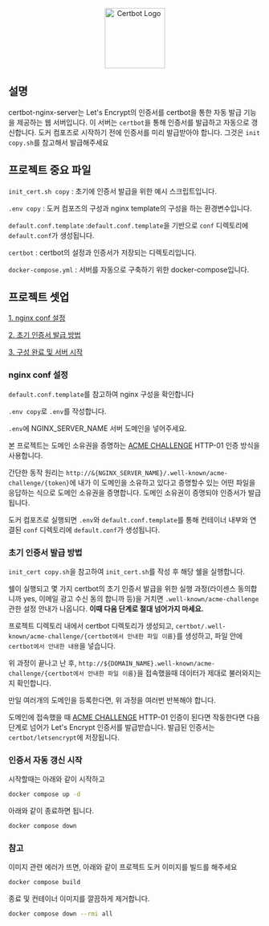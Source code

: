 <p align="center">
  <a href="https://certbot.eff.org/" target="blank"><img src="https://avatars.githubusercontent.com/u/17889013?s=200&v=4" width="120" alt="Certbot Logo" /></a>
</p>

## 설명

certbot-nginx-server는 Let's Encrypt의 인증서를 certbot을 통한 자동 발급 기능을 제공하는 웹 서버입니다. 이 서버는 `certbot`을 통해 인증서를 발급하고 자동으로 갱신합니다. 도커 컴포즈로 시작하기 전에 인증서를 미리 발급받아야 합니다. 그것은 `init copy.sh`를 참고해서 발급해주세요

## 프로젝트 중요 파일

`init_cert.sh copy` : 초기에 인증서 발급을 위한 예시 스크립트입니다.

`.env copy` : 도커 컴포즈의 구성과 nginx template의 구성을 하는 환경변수입니다.

`default.conf.template` :`default.conf.template`을 기반으로 `conf` 디렉토리에 `default.conf`가 생성됩니다.

`certbot` : certbot의 설정과 인증서가 저장되는 디렉토리입니다.

`docker-compose.yml` : 서버를 자동으로 구축하기 위한 docker-compose입니다.

## 프로젝트 셋업

[1. nginx conf 설정](#nginx-conf-설정)

[2. 초기 인증서 발급 방법](#초기-인증서-발급-방법)

[3. 구성 완료 및 서버 시작](#구성-완료-및-서버-시작)

### nginx conf 설정

`default.conf.template`를 참고하여 nginx 구성을 확인합니다

`.env copy`로 `.env`를 작성합니다.

`.env`에 NGINX_SERVER_NAME 서버 도메인을 넣어주세요.

본 프로젝트는 도메인 소유권을 증명하는 [ACME CHALLENGE](https://letsencrypt.org/docs/challenge-types/) HTTP-01 인증 방식을 사용합니다.

간단한 동작 원리는 `http://&{NGINX_SERVER_NAME}/.well-known/acme-challenge/{token}`에 내가 이 도메인을 소유하고 있다고 증명할수 있는 어떤 파일을 응답하는 식으로 도메인 소유권을 증명합니다. 도메인 소유권이 증명되야 인증서가 발급됩니다.

도커 컴포즈로 실행되면 `.env`와 `default.conf.template`를 통해 컨테이너 내부와 연결된 `conf` 디렉토리에 `default.conf`가 생성됩니다.

### 초기 인증서 발급 방법

`init_cert copy.sh`을 참고하여 `init_cert.sh`를 작성 후 해당 쉘을 실행합니다.

쉘이 실행되고 몇 가지 certbot의 초기 인증서 발급을 위한 실행 과정(라이센스 동의합니까 yes, 이메일 광고 수신 동의 합니까 등)을 거치면 `.well-known/acme-challenge` 관한 설정 안내가 나옵니다. **이때 다음 단계로 절대 넘어가지 마세요.**

프로젝트 디렉토리 내에서 certbot 디렉토리가 생성되고, `certbot/.well-known/acme-challenge/{certbot에서 안내한 파일 이름}`를 생성하고, 파일 안에 `certbot에서 안내한 내용`을 넣습니다.

위 과정이 끝나고 난 후, `http://${DOMAIN_NAME}.well-known/acme-challenge/{certbot에서 안내한 파일 이름}`을 접속했을때 데이터가 제대로 불러와지는지 확인합니다.

만일 여러개의 도메인을 등록한다면, 위 과정을 여러번 반복해야 합니다.

도메인에 접속했을 때 [ACME CHALLENGE](https://letsencrypt.org/docs/challenge-types/) HTTP-01 인증이 된다면 작동한다면 다음 단계로 넘어가 Let's Encrypt 인증서를 발급받습니다. 발급된 인증서는 `certbot/letsencrypt`에 저장됩니다.

### 인증서 자동 갱신 시작

시작할때는 아래와 같이 시작하고

```bash
docker compose up -d
```

아래와 같이 종료하면 됩니다.

```bash
docker compose down
```

### 참고

이미지 관련 에러가 뜨면, 아래와 같이 프로젝트 도커 이미지를 빌드를 해주세요

```bash
docker compose build
```

종료 및 컨테이너 이미지를 깔끔하게 제거합니다.

```bash
docker compose down --rmi all
```
